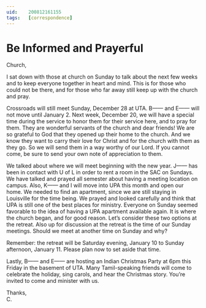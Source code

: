 ```yaml
---
uid:	200812161155
tags:	[correspondence]
---
```

  
# Be Informed and Prayerful

Church,

I sat down with those at church on Sunday to talk about the next few weeks and to keep everyone together in heart and mind. This is for those who could not be there, and for those who far away still keep up with the church and pray.

Crossroads will still meet Sunday, December 28 at UTA. B—— and E—— will not move until January 2. Next week, December 20, we will have a special time during the service to honor them for their service here, and to pray for them. They are wonderful servants of the church and dear friends! We are so grateful to God that they opened up their home to the church. And we know they want to carry their love for Christ and for the church with them as they go. So we will send them in a way worthy of our Lord. If you cannot come, be sure to send your own note of appreciation to them.

We talked about where we will meet beginning with the new year. J—— has been in contact with U of L in order to rent a room in the SAC on Sundays. We have talked and prayed all semester about having a meeting location on campus. Also, K—— and I will move into UPA this month and open our home. We needed to find an apartment, since we are still staying in Louisville for the time being. We prayed and looked carefully and think that UPA is still one of the best places for ministry. Everyone on Sunday seemed favorable to the idea of having a UPA apartment available again. It is where the church began, and for good reason. Let’s consider these two options at the retreat. Also up for discussion at the retreat is the time of our Sunday meetings. Should we meet at another time on Sunday and why?

Remember: the retreat will be Saturday evening, January 10 to Sunday afternoon, January 11. Please plan now to set aside that time.

Lastly, B—— and E—— are hosting an Indian Christmas Party at 6pm this Friday in the basement of UTA. Many Tamil-speaking friends will come to celebrate the holiday, sing carols, and hear the Christmas story. You’re invited to come and minister with us.

Thanks,  
C.

